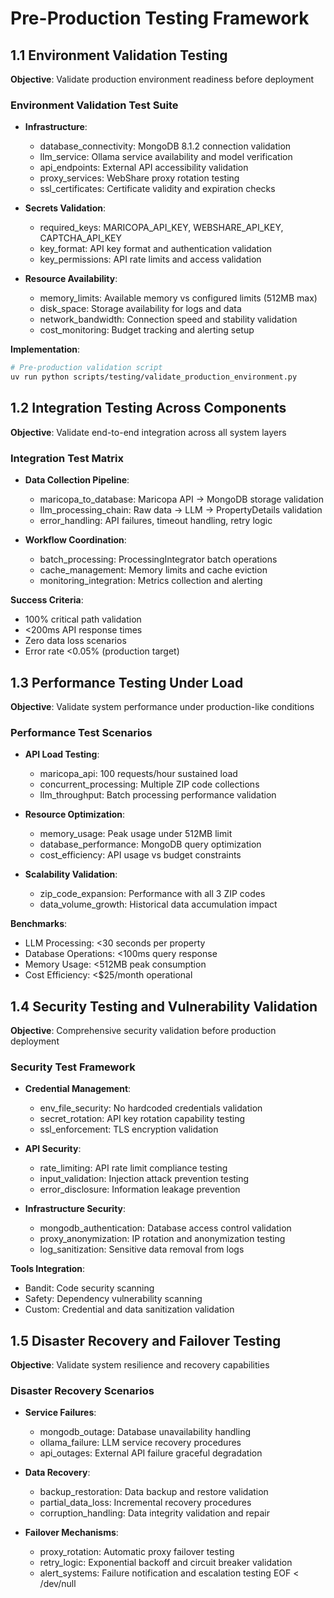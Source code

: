 # Pre-Production Testing Framework

## 1.1 Environment Validation Testing

**Objective**: Validate production environment readiness before deployment

### Environment Validation Test Suite
- **Infrastructure**:
  - database_connectivity: MongoDB 8.1.2 connection validation
  - llm_service: Ollama service availability and model verification
  - api_endpoints: External API accessibility validation
  - proxy_services: WebShare proxy rotation testing
  - ssl_certificates: Certificate validity and expiration checks

- **Secrets Validation**:
  - required_keys: MARICOPA_API_KEY, WEBSHARE_API_KEY, CAPTCHA_API_KEY
  - key_format: API key format and authentication validation
  - key_permissions: API rate limits and access validation

- **Resource Availability**:
  - memory_limits: Available memory vs configured limits (512MB max)
  - disk_space: Storage availability for logs and data
  - network_bandwidth: Connection speed and stability validation
  - cost_monitoring: Budget tracking and alerting setup

**Implementation**:
```bash
# Pre-production validation script
uv run python scripts/testing/validate_production_environment.py
```

## 1.2 Integration Testing Across Components

**Objective**: Validate end-to-end integration across all system layers

### Integration Test Matrix
- **Data Collection Pipeline**:
  - maricopa_to_database: Maricopa API → MongoDB storage validation
  - llm_processing_chain: Raw data → LLM → PropertyDetails validation
  - error_handling: API failures, timeout handling, retry logic

- **Workflow Coordination**:
  - batch_processing: ProcessingIntegrator batch operations
  - cache_management: Memory limits and cache eviction
  - monitoring_integration: Metrics collection and alerting

**Success Criteria**:
- 100% critical path validation
- <200ms API response times
- Zero data loss scenarios
- Error rate <0.05% (production target)

## 1.3 Performance Testing Under Load

**Objective**: Validate system performance under production-like conditions

### Performance Test Scenarios
- **API Load Testing**:
  - maricopa_api: 100 requests/hour sustained load
  - concurrent_processing: Multiple ZIP code collections
  - llm_throughput: Batch processing performance validation

- **Resource Optimization**:
  - memory_usage: Peak usage under 512MB limit
  - database_performance: MongoDB query optimization
  - cost_efficiency: API usage vs budget constraints

- **Scalability Validation**:
  - zip_code_expansion: Performance with all 3 ZIP codes
  - data_volume_growth: Historical data accumulation impact

**Benchmarks**:
- LLM Processing: <30 seconds per property
- Database Operations: <100ms query response
- Memory Usage: <512MB peak consumption
- Cost Efficiency: <$25/month operational

## 1.4 Security Testing and Vulnerability Validation

**Objective**: Comprehensive security validation before production deployment

### Security Test Framework
- **Credential Management**:
  - env_file_security: No hardcoded credentials validation
  - secret_rotation: API key rotation capability testing
  - ssl_enforcement: TLS encryption validation

- **API Security**:
  - rate_limiting: API rate limit compliance testing
  - input_validation: Injection attack prevention testing
  - error_disclosure: Information leakage prevention

- **Infrastructure Security**:
  - mongodb_authentication: Database access control validation
  - proxy_anonymization: IP rotation and anonymization testing
  - log_sanitization: Sensitive data removal from logs

**Tools Integration**:
- Bandit: Code security scanning
- Safety: Dependency vulnerability scanning
- Custom: Credential and data sanitization validation

## 1.5 Disaster Recovery and Failover Testing

**Objective**: Validate system resilience and recovery capabilities

### Disaster Recovery Scenarios
- **Service Failures**:
  - mongodb_outage: Database unavailability handling
  - ollama_failure: LLM service recovery procedures
  - api_outages: External API failure graceful degradation

- **Data Recovery**:
  - backup_restoration: Data backup and restore validation
  - partial_data_loss: Incremental recovery procedures
  - corruption_handling: Data integrity validation and repair

- **Failover Mechanisms**:
  - proxy_rotation: Automatic proxy failover testing
  - retry_logic: Exponential backoff and circuit breaker validation
  - alert_systems: Failure notification and escalation testing
EOF < /dev/null
